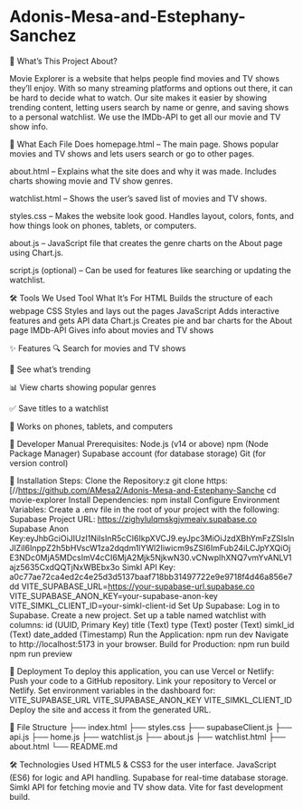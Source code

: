 # Adonis-Mesa-and-Estephany-Sanchez

🍿 What’s This Project About?

Movie Explorer is a website that helps people find movies and TV shows they’ll enjoy. With so many streaming platforms and options out there, it can be hard to decide what to watch. Our site makes it easier by showing trending content, letting users search by name or genre, and saving shows to a personal watchlist. We use the IMDb-API to get all our movie and TV show info.

📁 What Each File Does
homepage.html – The main page. Shows popular movies and TV shows and lets users search or go to other pages.

about.html – Explains what the site does and why it was made. Includes charts showing movie and TV show genres.

watchlist.html – Shows the user’s saved list of movies and TV shows.

styles.css – Makes the website look good. Handles layout, colors, fonts, and how things look on phones, tablets, or computers.

about.js – JavaScript file that creates the genre charts on the About page using Chart.js.

script.js (optional) – Can be used for features like searching or updating the watchlist.

🛠️ Tools We Used
Tool	What It’s For
HTML	Builds the structure of each webpage
CSS	Styles and lays out the pages
JavaScript	Adds interactive features and gets API data
Chart.js	Creates pie and bar charts for the About page
IMDb-API	Gives info about movies and TV shows

✨ Features
🔍 Search for movies and TV shows

🎥 See what’s trending

📊 View charts showing popular genres

✅ Save titles to a watchlist

📱 Works on phones, tablets, and computers

🔗 Developer Manual
Prerequisites:
Node.js (v14 or above)
npm (Node Package Manager)
Supabase account (for database storage)
Git (for version control)

🔄 Installation Steps:
Clone the Repository:z
git clone https:[//https://github.com/AMesa2/Adonis-Mesa-and-Estephany-Sanche
cd movie-explorer
Install Dependencies:
npm install
Configure Environment Variables: Create a .env file in the root of your project with the following:
Supabase Project URL: https://zighylulqmskgjvmeaiv.supabase.co
Supabase Anon Key:eyJhbGciOiJIUzI1NiIsInR5cCI6IkpXVCJ9.eyJpc3MiOiJzdXBhYmFzZSIsInJlZiI6InppZ2h5bHVscW1za2dqdm1lYWl2Iiwicm9sZSI6ImFub24iLCJpYXQiOjE3NDc0MjA5MDcsImV4cCI6MjA2Mjk5NjkwN30.vCNwplhXNQ7vmYvANLV1ajz5635CxdQQTjNxWBEbx3o
Simkl API Key: a0c77ae72ca4ed2c4e25d3d5137baaf718bb31497722e9e9718f4d46a856e7dd
VITE_SUPABASE_URL=https://your-supabase-url.supabase.co
VITE_SUPABASE_ANON_KEY=your-supabase-anon-key
VITE_SIMKL_CLIENT_ID=your-simkl-client-id
Set Up Supabase:
Log in to Supabase.
Create a new project.
Set up a table named watchlist with columns:
id (UUID, Primary Key)
title (Text)
type (Text)
poster (Text)
simkl_id (Text)
date_added (Timestamp)
Run the Application:
npm run dev
Navigate to http://localhost:5173 in your browser.
Build for Production:
npm run build
npm run preview

🚀 Deployment
To deploy this application, you can use Vercel or Netlify:
Push your code to a GitHub repository.
Link your repository to Vercel or Netlify.
Set environment variables in the dashboard for:
VITE_SUPABASE_URL
VITE_SUPABASE_ANON_KEY
VITE_SIMKL_CLIENT_ID
Deploy the site and access it from the generated URL.

📂 File Structure
├── index.html
├── styles.css
├── supabaseClient.js
├── api.js
├── home.js
├── watchlist.js
├── about.js
├── watchlist.html
├── about.html
└── README.md

🛠️ Technologies Used
HTML5 & CSS3 for the user interface.
JavaScript (ES6) for logic and API handling.
Supabase for real-time database storage.
Simkl API for fetching movie and TV show data.
Vite for fast development build.

